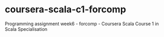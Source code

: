 # coursera-scala-c1-forcomp
Programming assignment week6 - forcomp - Coursera Scala Course 1 in Scala Specialisation
